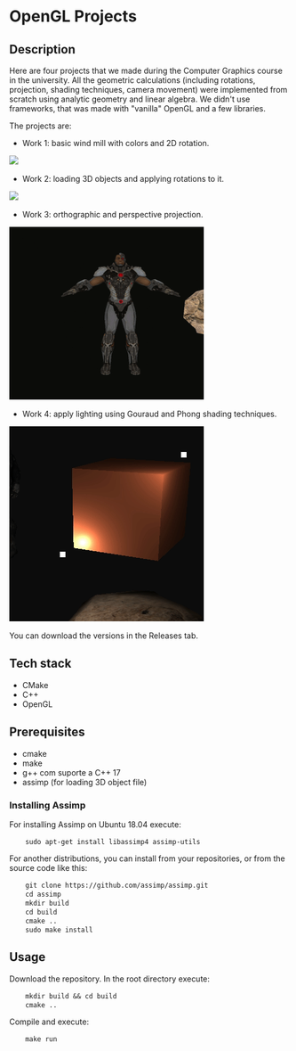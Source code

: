 # OpenGL Projects

## Description
Here are four projects that we made during the Computer Graphics course in the university. All the geometric calculations (including rotations, projection, shading techniques, camera movement) were implemented from scratch using analytic geometry and linear algebra. We didn't use frameworks, that was made with "vanilla" OpenGL and a few libraries.

The projects are:
* Work 1: basic wind mill with colors and 2D rotation.

![](w1.gif)

* Work 2: loading 3D objects and applying rotations to it.

![](w2.gif)

* Work 3: orthographic and perspective projection.

![](w3.gif)

* Work 4: apply lighting using Gouraud and Phong shading techniques.

![](w4.gif)

You can download the versions in the Releases tab.

## Tech stack
* CMake
* C++
* OpenGL

## Prerequisites
* cmake
* make
* g++ com suporte a C++ 17
* assimp (for loading 3D object file)

### Installing Assimp

For installing Assimp on Ubuntu 18.04 execute:
```
	sudo apt-get install libassimp4 assimp-utils
```

For another distributions, you can install from your repositories, or from the source code like this:
```
	git clone https://github.com/assimp/assimp.git
	cd assimp
	mkdir build
	cd build
	cmake ..
	sudo make install
```

## Usage
Download the repository. In the root directory execute:
```
    mkdir build && cd build
    cmake ..
```

Compile and execute:
```
    make run
```
